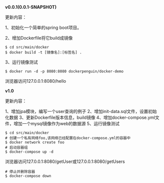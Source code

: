 **v0.0.1(0.0.1-SNAPSHOT)**

更新内容：

1、初始化一个简单的spring boot项目。

2、增加Dockerfile将它build成镜像

```shell
$ cd src/main/docker
$ docker build -t [镜像名]:[标签名] .
```

3、运行镜像测试

```shell
$ docker run -d -p 8080:8080 dockerpenguin/docker-demo
```

浏览器访问127.0.0.1:8080/hello

**v1.0**

更新内容：

1、增加jpa模块，编写一个user查询的例子
2、增加init-data.sql文件，设置初始化数据
3、更新Dockerfile版本信息，build镜像
4、增加docker-compose.yml文件，增加一个mysql镜像作为web的数据源
5、运行镜像测试

```shell
$ cd src/main/docker
# 创建一个私有网络foo,该网络已经配置在docker-compose.yml的容器中
$ docker network create foo
# 启动容器组
$ docker-compose up -d
```

浏览器访问127.0.0.1:8080/getUser或127.0.0.1:8080/getUsers

```shell
# 停止并删除容器
$ docker-compose down
```

